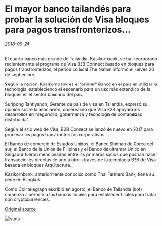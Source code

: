 # El mayor banco tailandés para probar la solución de Visa bloques para pagos transfronterizos...

###### 2018-09-24

El cuarto banco más grande de Tailandia, Kasikornbank, se ha incorporado recientemente al programa de Visa B2B Connect basado en bloques para pagos transfronterizos, el periódico local The Nation informó el jueves 20 de septiembre.

Según la nación, Kasikornbank es el "primer" Banco en el país en utilizar la tecnología, estableciendo el escenario para un uso más extendido de la bloques en el sector bancario del país.

Suripong Tantiyanon, Gerente de país de visa en Tailandia, expresó su opinión sobre la asociación, observando que Visa B2B apoyará los desarrollos en "seguridad, gobernanza y tecnología de contabilidad distribuida".

Según el sitio web de Visa, B2B Connect se lanzó de nuevo en 2017 para procesar los pagos transfronterizos corporativos.

El Banco de comercio de Estados Unidos, el Banco Shinhan de Corea del sur, el Banco de la Unión de Filipinas y el Banco de ultramar Unido en Singapur fueron mencionados entre los primeros socios que podrían hacer transacciones directas de uno a otro a través de la tecnología B2B de Visa basada en bloques Arquitectura.

Kasikornbank, anteriormente conocido como Thai Farmers Bank, tiene su sede en Bangkok.

Como Cointelegraph escribió en agosto, el Banco de Tailandia (bot) comenzó a permitir a los bancos locales para establecer filiales para tratar con cryptocurrencies.

[Original source](https://cointelegraph.com/news/major-thai-bank-to-test-visa-blockchain-solution-for-cross-border-payments)

![stats](https://c.statcounter.com/11760860/0/a89fa40b/1/ "stats")